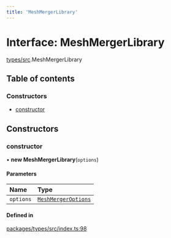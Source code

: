 ```yaml
---
title: 'MeshMergerLibrary'
---
```


# Interface: MeshMergerLibrary

[types/src](../modules/types_src).MeshMergerLibrary

## Table of contents

### Constructors

- [constructor](types_src.MeshMergerLibrary#constructor)

## Constructors

### constructor

• **new MeshMergerLibrary**(`options`)

#### Parameters

| Name | Type |
| :------ | :------ |
| `options` | [`MeshMergerOptions`](types_src.MeshMergerOptions) |

#### Defined in

[packages/types/src/index.ts:98](https://github.com/Urigo/graphql-mesh/blob/master/packages/types/src/index.ts#L98)
